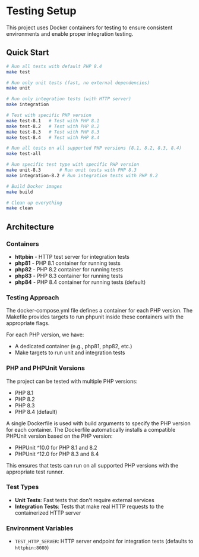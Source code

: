 # Testing Setup

This project uses Docker containers for testing to ensure consistent environments and enable proper integration testing.

## Quick Start

```bash
# Run all tests with default PHP 8.4
make test

# Run only unit tests (fast, no external dependencies)
make unit

# Run only integration tests (with HTTP server)
make integration

# Test with specific PHP version
make test-8.1   # Test with PHP 8.1
make test-8.2   # Test with PHP 8.2
make test-8.3   # Test with PHP 8.3
make test-8.4   # Test with PHP 8.4

# Run all tests on all supported PHP versions (8.1, 8.2, 8.3, 8.4)
make test-all

# Run specific test type with specific PHP version
make unit-8.3       # Run unit tests with PHP 8.3
make integration-8.2 # Run integration tests with PHP 8.2

# Build Docker images
make build

# Clean up everything
make clean
```

## Architecture

### Containers

- **httpbin** - HTTP test server for integration tests
- **php81** - PHP 8.1 container for running tests
- **php82** - PHP 8.2 container for running tests
- **php83** - PHP 8.3 container for running tests
- **php84** - PHP 8.4 container for running tests (default)

### Testing Approach

The docker-compose.yml file defines a container for each PHP version. The Makefile provides targets to run phpunit inside these containers with the appropriate flags.

For each PHP version, we have:
- A dedicated container (e.g., php81, php82, etc.)
- Make targets to run unit and integration tests

### PHP and PHPUnit Versions

The project can be tested with multiple PHP versions:
- PHP 8.1 
- PHP 8.2 
- PHP 8.3 
- PHP 8.4 (default)

A single Dockerfile is used with build arguments to specify the PHP version for each container. The Dockerfile automatically installs a compatible PHPUnit version based on the PHP version:
- PHPUnit ^10.0 for PHP 8.1 and 8.2
- PHPUnit ^12.0 for PHP 8.3 and 8.4

This ensures that tests can run on all supported PHP versions with the appropriate test runner.

### Test Types

- **Unit Tests**: Fast tests that don't require external services
- **Integration Tests**: Tests that make real HTTP requests to the containerized HTTP server

### Environment Variables

- `TEST_HTTP_SERVER`: HTTP server endpoint for integration tests (defaults to `httpbin:8080`)

